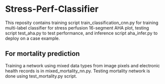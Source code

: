 # Stress-Perf-Classifier
This reposity contains training script train_classification_cnn.py for training multi-label classifier for stress perfusion 16-segment AHA plot, testing script test_aha.py to test performance, and inference script aha_infer.py to deploy on a case example.
## For mortality prediction
Training a network using mixed data types from image pixels and electronic health records is in mixed_mortality_nn.py. 
Testing mortality network is done using test_mortality.py script. 
